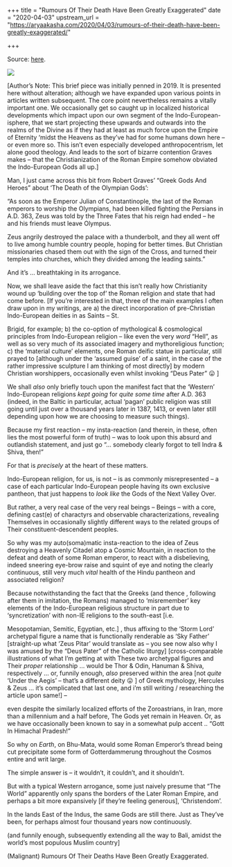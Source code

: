 +++
title = "Rumours Of Their Death Have Been Greatly Exaggerated"
date = "2020-04-03"
upstream_url = "https://aryaakasha.com/2020/04/03/rumours-of-their-death-have-been-greatly-exaggerated/"

+++

Source: [here](https://aryaakasha.com/2020/04/03/rumours-of-their-death-have-been-greatly-exaggerated/).

![](https://aryaakasha.files.wordpress.com/2020/04/hj-ha-20150824-002-02-finish-2-1.jpg?w=1024)

\[Author’s Note: This brief piece was initially penned in 2019. It is presented here without alteration; although we have expanded upon various points in articles written subsequent. The core point nevertheless remains a vitally important one. We occasionally get so caught up in localized historical developments which impact upon our own segment of the Indo-European-isphere, that we start projecting these upwards and outwards into the realms of the Divine as if they had at least as much force upon the Empire of Eternity ‘midst the Heavens as they’ve had for some humans down here – or even more so. This isn’t even especially developed anthropocentrism, let alone good theology. And leads to the sort of bizarre contention Graves makes – that the Christianization of the Roman Empire somehow obviated the Indo-European Gods all up.\]

Man, I just came across this bit from Robert Graves’ “Greek Gods And Heroes” about ‘The Death of the Olympian Gods’:

“As soon as the Emperor Julian of Constantinople, the last of the Roman emperors to worship the Olympians, had been killed fighting the Persians in A.D. 363, Zeus was told by the Three Fates that his reign had ended – he and his friends must leave Olympus.

Zeus angrily destroyed the palace with a thunderbolt, and they all went off to live among humble country people, hoping for better times. But Christian missionaries chased them out with the sign of the Cross, and turned their temples into churches, which they divided among the leading saints.”

And it’s … breathtaking in its arrogance.

Now, we shall leave aside the fact that this isn’t really how Christianity wound up ‘building over the top of’ the Roman religion and state that had come before. \[If you’re interested in that, three of the main examples I often draw upon in my writings, are a) the direct incorporation of pre-Christian Indo-European deities in as Saints – St.

Brigid, for example; b) the co-option of mythological & cosmological principles from Indo-European religion – like even the very *word* “Hell”, as well as so very much of its associated imagery and mythoreligious function; c) the ‘material culture’ elements, one Roman deific statue in particular, still prayed to \[although under the ‘assumed guise’ of a saint, in the case of the rather impressive sculpture I am thinking of most directly\] by modern Christian worshippers, occasionally even whilst invoking “Deus Pater” 😛 \]

We shall *also* only briefly touch upon the manifest fact that the ‘Western’ Indo-European religions *kept going* for *quite some time* after A.D. 363 (indeed, in the Baltic in particular, actual ‘pagan’ public religion was still going until just over a thousand years later in 1387, 1413, or even later still depending upon how we are choosing to measure such things).

Because my first reaction – my insta-reaction (and therein, in these, often lies the most powerful form of truth) – was to look upon this absurd and outlandish statement, and just go “… somebody clearly forgot to tell Indra & Shiva, then!”

For that is *precisely* at the heart of these matters.

Indo-European religion, for us, is not – is as commonly misrepresented – a case of each particular Indo-European people having its own exclusive pantheon, that just happens to *look like* the Gods of the Next Valley Over.

But rather, a very real case of the very real beings – Beings – with a core, defining cast(e) of charactyrs and observable characterizations, revealing Themselves in occasionally slightly different ways to the related groups of Their constituent-descendent peoples.

So why was my auto(soma)matic insta-reaction to the idea of Zeus destroying a Heavenly Citadel atop a Cosmic Mountain, in reaction to the defeat and death of some Roman emperor, to react with a disbelieving, indeed sneering eye-brow raise and squint of eye and noting the clearly continuous, still very much *vital* health of the Hindu pantheon and associated religion?

Because notwithstanding the fact that the Greeks (and thence , following after them in imitation, the Romans) managed to ‘misremember’ key elements of the Indo-European religious structure in part due to ‘syncretization’ with non-IE religions to the south-east \[i.e.

Mesopotamian, Semitic, Egyptian, etc.\] , thus affixing to the ‘Storm Lord’ archetypal figure a name that is functionally renderable as ‘Sky Father’ \[straight-up what ‘Zeus Pitar’ would translate as – you see now also why I was amused by the “Deus Pater” of the Catholic liturgy\] \[cross-comparable illustrations of what I’m getting at with These two archetypal figures and Their *proper* relationship … would be Thor & Odin, Hanuman & Shiva, respectively … or, funnily enough, *also* preserved within the area \[not *quite* ‘Under the Aegis’ – that’s a different deity 😛 \] of Greek mythology, Hercules & Zeus … it’s complicated that last one, and i’m still writing / researching the article upon same!\] –

even despite the similarly localized efforts of the Zoroastrians, in Iran, more than a millennium and a half before, The Gods yet remain in Heaven. Or, as we have occasionally been known to say in a somewhat pulp accent .. “Gott In Himachal Pradesh!”

So why on *Earth*, on Bhu-Mata, would some Roman Emperor’s thread being cut precipitate some form of Gotterdammerung throughout the Cosmos entire and writ large.

The simple answer is – it wouldn’t, it couldn’t, and it shouldn’t.

But with a typical Western arrogance, some just naively presume that “The World” apparently only spans the borders of the Later Roman Empire, and perhaps a bit more expansively \[if they’re feeling generous\], ‘Christendom’.

In the lands East of the Indus, the same Gods are still there. Just as They’ve been, for perhaps almost four thousand years now continuously.

(and funnily enough, subsequently extending all the way to Bali, amidst the world’s most populous Muslim country\]

(Malignant) Rumours Of Their Deaths Have Been Greatly Exaggerated.